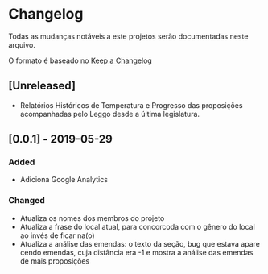  # Changelog
Todas as mudanças notáveis a este projetos serão documentadas neste arquivo.

O formato é baseado no [Keep a Changelog](https://keepachangelog.com/en/1.0.0/)

## [Unreleased]
- Relatórios Históricos de Temperatura e Progresso das proposições acompanhadas pelo Leggo desde a última legislatura.


## [0.0.1] - 2019-05-29
### Added
- Adiciona Google Analytics

### Changed
- Atualiza os nomes dos membros do projeto
- Atualiza a frase do local atual, para concorcoda com o gênero do local
ao invés de ficar na(o)
- Atualiza a análise das emendas: o texto da seção, bug que estava apare
cendo emendas, cuja distância era -1 e mostra a análise das emendas de mais
proposições



